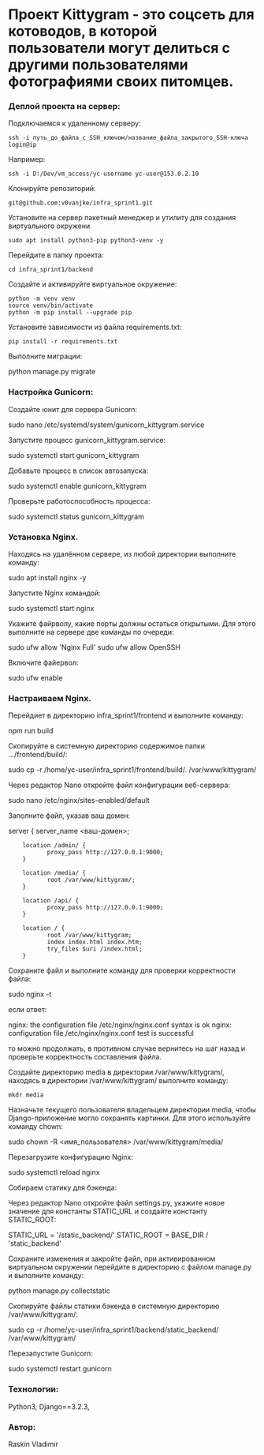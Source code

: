 # Проект Kittygram - это соцсеть для котоводов, в которой пользователи могут делиться с другими пользователями фотографиями своих питомцев.



### Деплой проекта на сервер:

Подключаемся к удаленному серверу:
```
ssh -i путь_до_файла_с_SSH_ключом/название_файла_закрытого_SSH-ключа login@ip
```
Например:
```
ssh -i D:/Dev/vm_access/yc-username yc-user@153.0.2.10
```
Клонируйте репозиторий:
```
git@github.com:v0vanjke/infra_sprint1.git
```
Установите на сервер пакетный менеджер и утилиту для создания виртуального окружени
```
sudo apt install python3-pip python3-venv -y
```
Перейдите в папку проекта:
```
cd infra_sprint1/backend
```
Создайте и активируйте виртуальное окружение:
```
python -m venv venv
source venv/bin/activate
python -m pip install --upgrade pip
```
Установите зависимости из файла requirements.txt:
```
pip install -r requirements.txt
```
Выполните миграции:

python manage.py migrate


### Настройка Gunicorn:

Создайте юнит для сервера Gunicorn:

sudo nano /etc/systemd/system/gunicorn_kittygram.service

Запустите процесс gunicorn_kittygram.service:

sudo systemctl start gunicorn_kittygram

Добавьте процесс в список автозапуска:

sudo systemctl enable gunicorn_kittygram

Проверьте работоспособность процесса:

sudo systemctl status gunicorn_kittygram



### Установка Nginx.

Находясь на удалённом сервере, из любой директории выполните команду:

sudo apt install nginx -y

Запустите Nginx командой:

sudo systemctl start nginx

Укажите файрволу, какие порты должны остаться открытыми. Для этого выполните на сервере две команды по очереди:

sudo ufw allow 'Nginx Full'
sudo ufw allow OpenSSH

Включите файервол:

sudo ufw enable


### Настраиваем Nginx.

Перейдиет в директорию infra_sprint1/frontend и выполните команду:

npm run build

Скопируйте в системную директорию содержимое папки .../frontend/build/:

sudo cp -r /home/yc-user/infra_sprint1/frontend/build/. /var/www/kittygram/ 

Через редактор Nano откройте файл конфигурации веб-сервера:

sudo nano /etc/nginx/sites-enabled/default

Заполните файл, указав ваш домен: 

server {
        server_name <ваш-домен>;

        location /admin/ {
               proxy_pass http://127.0.0.1:9000;
        }

        location /media/ {
               root /var/www/kittygram/;
        }

        location /api/ {
               proxy_pass http://127.0.0.1:9000;
        }
       
        location / {
               root /var/www/kittygram;
               index index.html index.htm;
               try_files $uri /index.html;
        }


Сохраните файл и выполните команду для проверки корректности файла:

sudo nginx -t

если ответ:

nginx: the configuration file /etc/nginx/nginx.conf syntax is ok
nginx: configuration file /etc/nginx/nginx.conf test is successful

то можно продолжать, в противном случае вернитесь на шаг назад и проверьте корректность составления файла.

Cоздайте директорию media в директории /var/www/kittygram/, находясь в директории /var/www/kittygram/ выполните команду:

```
mkdr media
```

Назначьте текущего пользователя владельцем директории media, чтобы Django-приложение могло сохранять картинки. Для этого используйте команду chown:

sudo chown -R <имя_пользователя> /var/www/kittygram/media/

Перезагрузите конфигурацию Nginx:

sudo systemctl reload nginx

Собираем статику для бэкенда:

Через редактор Nano откройте файл settings.py, укажите новое значение для константы STATIC_URL и создайте константу STATIC_ROOT:

STATIC_URL = '/static_backend/'
STATIC_ROOT = BASE_DIR / 'static_backend'

Сохраните изменения и закройте файл, при активированном виртуальном окружении перейдите в директорию с файлом manage.py и выполните команду:

python manage.py collectstatic

Скопируйте файлы статики бэкенда в системную директорию /var/www/kittygram/:

sudo cp -r /home/yc-user/infra_sprint1/backend/static_backend/ /var/www/kittygram/

Перезапустите Gunicorn:

sudo systemctl restart gunicorn


### Технологии:
Python3, Django==3.2.3, 

### Автор:
Raskin Vladimir


